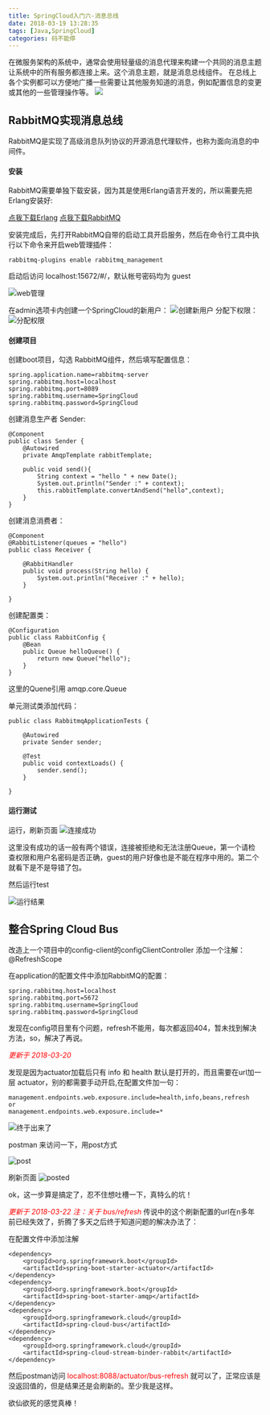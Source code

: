 ```yaml
---
title: SpringCloud入门六-消息总线
date: 2018-03-19 13:28:35
tags: [Java,SpringCloud]
categories: 码不能停
---
```


在微服务架构的系统中，通常会使用轻量级的消息代理来构建一个共同的消息主题让系统中的所有服务都连接上来。这个消息主题，就是消息总线组件。
在总线上各个实例都可以方便地广播一些需要让其他服务知道的消息，例如配置信息的变更或其他的一些管理操作等。
![](java.jpg)
<!--more-->
## RabbitMQ实现消息总线

RabbitMQ是实现了高级消息队列协议的开源消息代理软件，也称为面向消息的中间件。

#### 安装

RabbitMQ需要单独下载安装，因为其是使用Erlang语言开发的，所以需要先把Erlang安装好:

[点我下载Erlang](/http://www.erlang.org/downloads)
[点我下载RabbitMQ](/http://www.rabbitmq.com/download.html)

安装完成后，先打开RabbitMQ自带的启动工具开启服务，然后在命令行工具中执行以下命令来开启web管理插件：
```
rabbitmq-plugins enable rabbitmq_management
```

启动后访问 localhost:15672/#/，默认帐号密码均为 guest

![web管理](web管理.png)

在admin选项卡内创建一个SpringCloud的新用户：
![创建新用户](创建新用户.png)
分配下权限：
![分配权限](分配权限.png)


#### 创建项目

创建boot项目，勾选 RabbitMQ组件，然后填写配置信息：
```
spring.application.name=rabbitmq-server
spring.rabbitmq.host=localhost
spring.rabbitmq.port=8089
spring.rabbitmq.username=SpringCloud
spring.rabbitmq.password=SpringCloud

```

创建消息生产者 Sender:
```
@Component
public class Sender {
    @Autowired
    private AmqpTemplate rabbitTemplate;

    public void send(){
        String context = "hello " + new Date();
        System.out.println("Sender :" + context);
        this.rabbitTemplate.convertAndSend("hello",context);
    }
}
```

创建消息消费者：
```
@Component
@RabbitListener(queues = "hello")
public class Receiver {
    
    @RabbitHandler
    public void process(String hello) {
        System.out.println("Receiver :" + hello);
    }

}
```

创建配置类：
```
@Configuration
public class RabbitConfig {
    @Bean
    public Queue helloQueue() {
        return new Queue("hello");
    }
}
```

这里的Quene引用 amqp.core.Queue

单元测试类添加代码：
```
public class RabbitmqApplicationTests {

	@Autowired
	private Sender sender;

	@Test
	public void contextLoads() {
		sender.send();
	}

}
```

#### 运行测试

运行，刷新页面
![连接成功](连接成功.png)

这里没有成功的话一般有两个错误，连接被拒绝和无法注册Queue，第一个请检查权限和用户名密码是否正确，guest的用户好像也是不能在程序中用的。第二个就看下是不是导错了包。

然后运行test

![运行结果](ok.png)

## 整合Spring Cloud Bus
改造上一个项目中的config-client的configClientController
添加一个注解：@RefreshScope

在application的配置文件中添加RabbitMQ的配置：
```
spring.rabbitmq.host=localhost
spring.rabbitmq.port=5672
spring.rabbitmq.username=SpringCloud
spring.rabbitmq.password=SpringCloud
```

发现在config项目里有个问题，refresh不能用，每次都返回404，暂未找到解决方法，so，解决了再说。

_<font color=red>更新于 2018-03-20</font>_

发现是因为actuator加载后只有 info 和 health 默认是打开的，而且需要在url加一层 actuator，别的都需要手动开启,在配置文件加一句：
```
management.endpoints.web.exposure.include=health,info,beans,refresh
or
management.endpoints.web.exposure.include=*
```

![终于出来了](actuator.png)

postman 来访问一下，用post方式

![post](post.png)

刷新页面
![posted](posted.png)

ok，这一步算是搞定了，忍不住想吐槽一下，真特么的坑！

_<font color=red>更新于 2018-03-22 注：关于 bus/refresh</font>_
传说中的这个刷新配置的url在n多年前已经失效了，折腾了多天之后终于知道问题的解决办法了：

在配置文件中添加注解
```
<dependency>
    <groupId>org.springframework.boot</groupId>
    <artifactId>spring-boot-starter-actuator</artifactId>
</dependency>
<dependency>
    <groupId>org.springframework.boot</groupId>
    <artifactId>spring-boot-starter-amqp</artifactId>
</dependency>
<dependency>
    <groupId>org.springframework.cloud</groupId>
    <artifactId>spring-cloud-bus</artifactId>
</dependency>
<dependency>
    <groupId>org.springframework.cloud</groupId>
    <artifactId>spring-cloud-stream-binder-rabbit</artifactId>
</dependency>
```

然后postman访问 <font color=red>localhost:8088/actuator/bus-refresh </font>就可以了，正常应该是没返回值的，但是结果还是会刷新的。至少我是这样。

欲仙欲死的感觉真棒！
